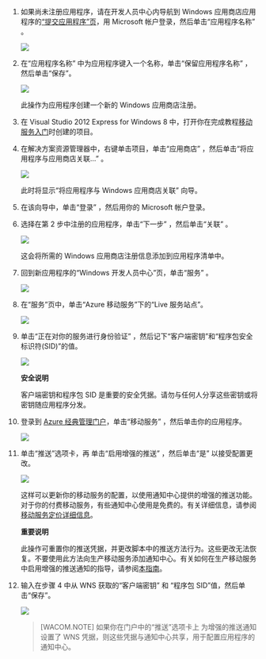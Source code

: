 1.  如果尚未注册应用程序，请在开发人员中心内导航到 Windows 应用商店应用程序的[“提交应用程序”页][]，用 Microsoft 帐户登录，然后单击“应用程序名称” 。

    ![][0]

2.  在“应用程序名称” 中为应用程序键入一个名称，单击“保留应用程序名称” ，然后单击“保存”。 

    ![][1]

    此操作为应用程序创建一个新的 Windows 应用商店注册。

3.  在 Visual Studio 2012 Express for Windows 8 中，打开你在完成教程[移动服务入门][]时创建的项目。

4.  在解决方案资源管理器中，右键单击项目，单击“应用商店” ，然后单击“将应用程序与应用商店关联...” 。

    ![][2]

    此时将显示“将应用程序与 Windows 应用商店关联” 向导。

5.  在该向导中，单击“登录” ，然后用你的 Microsoft 帐户登录。

6.  选择在第 2 步中注册的应用程序，单击“下一步” ，然后单击“关联” 。

    ![][3]

    这会将所需的 Windows 应用商店注册信息添加到应用程序清单中。

7.  回到新应用程序的“Windows 开发人员中心”页，单击“服务” 。

    ![][4]

8.  在“服务”页中，单击“Azure 移动服务”下的“Live 服务站点”。 

    ![][5]

9.  单击“正在对你的服务进行身份验证” ，然后记下“客户端密钥”和“程序包安全标识符(SID)”的值。 

    ![][6]

    <div class="dev-callout"><b>安全说明</b>

    <p>客户端密钥和程序包 SID 是重要的安全凭据。请勿与任何人分享这些密钥或将密钥随应用程序分发。</p>
	</div>

10. 登录到 [Azure 经典管理门户][]，单击“移动服务” ，然后单击你的应用程序。

    ![][7]

11. 单击“推送”选项卡，再 单击“启用增强的推送” ，然后单击“是” 以接受配置更改。

    ![][8]

    这样可以更新你的移动服务的配置，以使用通知中心提供的增强的推送功能。对于你的付费移动服务，有些通知中心使用是免费的。有关详细信息，请参阅[移动服务定价详细信息][]。

    <div class="dev-callout"><b>重要说明</b>

    <p>此操作可重置你的推送凭据，并更改脚本中的推送方法行为。这些更改无法恢复。不要使用此方法向生产移动服务添加通知中心。有关如何在生产移动服务中启用增强的推送通知的指导，请参阅<a href="http://go.microsoft.com/fwlink/p/?LinkId=391951">本指南</a>。</p>
	</div>

12. 输入在步骤 4 中从 WNS 获取的“客户端密钥” 和 “程序包 SID”值，然后单击“保存”。 

    ![][9]

    > [WACOM.NOTE] 如果你在门户中的“推送”选项卡上 为增强的推送通知设置了 WNS 凭据，则这些凭据与通知中心共享，用于配置应用程序的通知中心。

  [“提交应用程序”页]: http://go.microsoft.com/fwlink/p/?LinkID=266582
  [0]: ./media/mobile-services-javascript-backend-register-windows-store-app/mobile-services-submit-win8-app.png
  [1]: ./media/mobile-services-javascript-backend-register-windows-store-app/mobile-services-win8-app-name.png
  [移动服务入门]: /zh-cn/documentation/articles/mobile-services-windows-store-get-started/
  [2]: ./media/mobile-services-javascript-backend-register-windows-store-app/mobile-services-store-association.png
  [3]: ./media/mobile-services-javascript-backend-register-windows-store-app/mobile-services-select-app-name.png
  [4]: ./media/mobile-services-javascript-backend-register-windows-store-app/mobile-services-win8-edit-app.png
  [5]: ./media/mobile-services-javascript-backend-register-windows-store-app/mobile-services-win8-edit2-app.png
  [6]: ./media/mobile-services-javascript-backend-register-windows-store-app/mobile-services-win8-app-push-auth.png
  [Azure 经典管理门户]: https://manage.windowsazure.cn/
  [7]: ./media/mobile-services-javascript-backend-register-windows-store-app/mobile-services-selection.png
  [8]: ./media/mobile-services-javascript-backend-register-windows-store-app/mobile-enable-enhanced-push.png
  [移动服务定价详细信息]: http://go.microsoft.com/fwlink/p/?LinkID=311786
  [本指南]: http://go.microsoft.com/fwlink/p/?LinkId=391951
  [9]: ./media/mobile-services-javascript-backend-register-windows-store-app/mobile-push-tab.png
